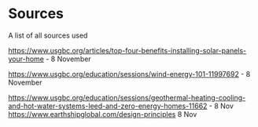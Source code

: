 # Sources
A list of all sources used

https://www.usgbc.org/articles/top-four-benefits-installing-solar-panels-your-home - 8 November

https://www.usgbc.org/education/sessions/wind-energy-101-11997692 - 8 November

https://www.usgbc.org/education/sessions/geothermal-heating-cooling-and-hot-water-systems-leed-and-zero-energy-homes-11662 - 8 Nov
https://www.earthshipglobal.com/design-principles 8 Nov
